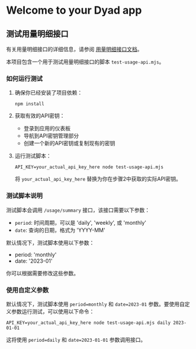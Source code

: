 # Welcome to your Dyad app

## 测试用量明细接口

有关用量明细接口的详细信息，请参阅 [用量明细接口文档](USAGE_DETAILS_API.md)。

本项目包含一个用于测试用量明细接口的脚本 `test-usage-api.mjs`。

### 如何运行测试

1. 确保你已经安装了项目依赖：
   ```
   npm install
   ```

2. 获取有效的API密钥：
   - 登录到应用的仪表板
   - 导航到API密钥管理部分
   - 创建一个新的API密钥或复制现有的密钥

3. 运行测试脚本：
   ```
   API_KEY=your_actual_api_key_here node test-usage-api.mjs
   ```

   将 `your_actual_api_key_here` 替换为你在步骤2中获取的实际API密钥。

### 测试脚本说明

测试脚本会调用 `/usage/summary` 接口，该接口需要以下参数：
- `period`: 时间周期，可以是 'daily', 'weekly', 或 'monthly'
- `date`: 查询的日期，格式为 'YYYY-MM'

默认情况下，测试脚本使用以下参数：
- period: 'monthly'
- date: '2023-01'

你可以根据需要修改这些参数。

### 使用自定义参数

默认情况下，测试脚本使用 `period=monthly` 和 `date=2023-01` 参数。要使用自定义参数运行测试，可以使用以下命令：
```
API_KEY=your_actual_api_key_here node test-usage-api.mjs daily 2023-01-01
```

这将使用 `period=daily` 和 `date=2023-01-01` 参数调用接口。